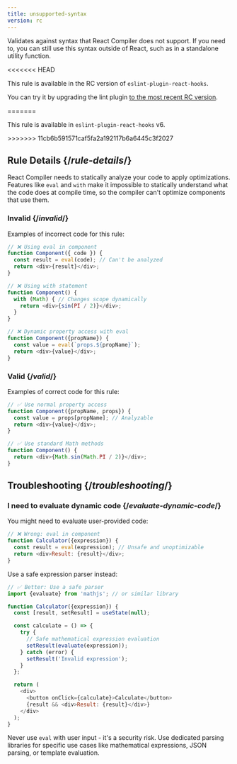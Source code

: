 ```yaml
---
title: unsupported-syntax
version: rc
---
```


<Intro>

Validates against syntax that React Compiler does not support. If you need to, you can still use this syntax outside of React, such as in a standalone utility function.

</Intro>

<<<<<<< HEAD
<RC>

This rule is available in the RC version of `eslint-plugin-react-hooks`.

You can try it by upgrading the lint plugin [to the most recent RC version](/learn/react-compiler/installation#eslint-integration).

</RC>
=======
<Note>

This rule is available in `eslint-plugin-react-hooks` v6.

</Note>
>>>>>>> 11cb6b591571caf5fa2a192117b6a6445c3f2027

## Rule Details {/*rule-details*/}

React Compiler needs to statically analyze your code to apply optimizations. Features like `eval` and `with` make it impossible to statically understand what the code does at compile time, so the compiler can't optimize components that use them.

### Invalid {/*invalid*/}

Examples of incorrect code for this rule:

```js
// ❌ Using eval in component
function Component({ code }) {
  const result = eval(code); // Can't be analyzed
  return <div>{result}</div>;
}

// ❌ Using with statement
function Component() {
  with (Math) { // Changes scope dynamically
    return <div>{sin(PI / 2)}</div>;
  }
}

// ❌ Dynamic property access with eval
function Component({propName}) {
  const value = eval(`props.${propName}`);
  return <div>{value}</div>;
}
```

### Valid {/*valid*/}

Examples of correct code for this rule:

```js
// ✅ Use normal property access
function Component({propName, props}) {
  const value = props[propName]; // Analyzable
  return <div>{value}</div>;
}

// ✅ Use standard Math methods
function Component() {
  return <div>{Math.sin(Math.PI / 2)}</div>;
}
```

## Troubleshooting {/*troubleshooting*/}

### I need to evaluate dynamic code {/*evaluate-dynamic-code*/}

You might need to evaluate user-provided code:

```js {expectedErrors: {'react-compiler': [3]}}
// ❌ Wrong: eval in component
function Calculator({expression}) {
  const result = eval(expression); // Unsafe and unoptimizable
  return <div>Result: {result}</div>;
}
```

Use a safe expression parser instead:

```js
// ✅ Better: Use a safe parser
import {evaluate} from 'mathjs'; // or similar library

function Calculator({expression}) {
  const [result, setResult] = useState(null);

  const calculate = () => {
    try {
      // Safe mathematical expression evaluation
      setResult(evaluate(expression));
    } catch (error) {
      setResult('Invalid expression');
    }
  };

  return (
    <div>
      <button onClick={calculate}>Calculate</button>
      {result && <div>Result: {result}</div>}
    </div>
  );
}
```

<Note>

Never use `eval` with user input - it's a security risk. Use dedicated parsing libraries for specific use cases like mathematical expressions, JSON parsing, or template evaluation.

</Note>